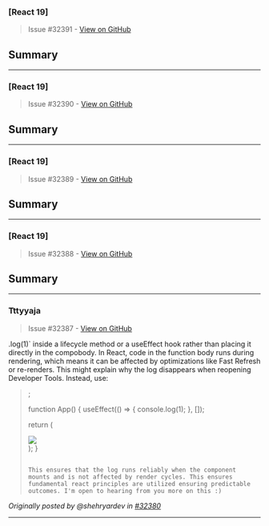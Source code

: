 ### [React 19]

> Issue #32391 - [View on GitHub](https://github.com/facebook/react/issues/32391)

## Summary

<!--
  Please provide a CodeSandbox (https://codesandbox.io/s/new), a link to a
  repository on GitHub, or provide a minimal code example that reproduces the
  problem. You may provide a screenshot of the application if you think it is
  relevant to your bug report. Here are some tips for providing a minimal
  example: https://stackoverflow.com/help/mcve.
-->


---

### [React 19]

> Issue #32390 - [View on GitHub](https://github.com/facebook/react/issues/32390)

## Summary

<!--
  Please provide a CodeSandbox (https://codesandbox.io/s/new), a link to a
  repository on GitHub, or provide a minimal code example that reproduces the
  problem. You may provide a screenshot of the application if you think it is
  relevant to your bug report. Here are some tips for providing a minimal
  example: https://stackoverflow.com/help/mcve.
-->


---

### [React 19]

> Issue #32389 - [View on GitHub](https://github.com/facebook/react/issues/32389)

## Summary

<!--
  Please provide a CodeSandbox (https://codesandbox.io/s/new), a link to a
  repository on GitHub, or provide a minimal code example that reproduces the
  problem. You may provide a screenshot of the application if you think it is
  relevant to your bug report. Here are some tips for providing a minimal
  example: https://stackoverflow.com/help/mcve.
-->


---

### [React 19]

> Issue #32388 - [View on GitHub](https://github.com/facebook/react/issues/32388)

## Summary

<!--
  Please provide a CodeSandbox (https://codesandbox.io/s/new), a link to a
  repository on GitHub, or provide a minimal code example that reproduces the
  problem. You may provide a screenshot of the application if you think it is
  relevant to your bug report. Here are some tips for providing a minimal
  example: https://stackoverflow.com/help/mcve.
-->


---

### Tttyyaja

> Issue #32387 - [View on GitHub](https://github.com/facebook/react/issues/32387)

.log(1)` inside a lifecycle method or a useEffect hook rather than placing it directly in the compobody. In React, code in the function body runs during rendering, which means it can be affected by optimizations like Fast Refresh or re-renders. This might explain why the log disappears when reopening Developer Tools. Instead, use:
> 
> ;
> 
> function App() {
>   useEffect(() => {
>     console.log(1);
>   }, []);
> 
>   return (
>     <div>
>       <img src="https://cdn.example.com/u%CE%B1%AA%E1%BC%E1%B2%E1%AB%CE%B1%E1%A7%E1_600x600.png" />
>     </div>
>   );
> }
> ```
> 
> This ensures that the log runs reliably when the component mounts and is not affected by render cycles. This ensures fundamental react principles are utilized ensuring predictable outcomes. I'm open to hearing from you more on this :) 

 _Originally posted by @shehryardev in [#32380](https://github.com/facebook/react/issues/32380#issuecomment-2660809275)_

---

